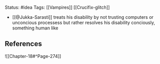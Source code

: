 Status: #idea
Tags: [[Vampires]] [[Crucifix-glitch]]

* [[@Jukka-Sarasti]] treats his disability by not trusting computers or unconcious processess but rather resolves his disability conciously, something human like

## References

![[Chapter-18#^Page-274]] 